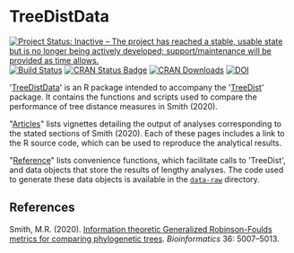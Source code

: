 # TreeDistData

[![Project Status: Inactive – The project has reached a stable, usable state but is no longer being actively developed; support/maintenance will be provided as time allows.](http://www.repostatus.org/badges/latest/inactive.svg)](http://www.repostatus.org/#inactive)
[![Build Status](https://travis-ci.org/ms609/TreeDistData.svg?branch=master)](https://travis-ci.org/ms609/TreeDistData)
[![CRAN Status Badge](http://www.r-pkg.org/badges/version/TreeDistData)](https://cran.r-project.org/package=TreeDistData)
[![CRAN Downloads](http://cranlogs.r-pkg.org/badges/TreeDistData)](https://cran.r-project.org/package=TreeDistData)
[![DOI](https://zenodo.org/badge/196380775.svg)](https://zenodo.org/badge/latestdoi/196380775)

'[TreeDistData](https://ms609.github.io/TreeDistData/)' is an R package 
intended to accompany the '[TreeDist](https://ms609.github.io/TreeDist/)' 
package. It contains the functions and scripts used to compare the performance 
of tree distance measures in Smith (2020).

"[Articles](https://ms609.github.io/TreeDistData/articles/)" lists vignettes
detailing the output of analyses corresponding
to the stated sections of Smith (2020).  Each of these pages includes a
link to the R source code, which can be used to reproduce the analytical
results.

"[Reference](https://ms609.github.io/TreeDistData/reference/)" lists
convenience functions, which facilitate calls to 'TreeDist', and data objects 
that store the results of lengthy analyses.  The code used to generate
these data objects is available in the
[`data-raw`](https://github.com/ms609/TreeDistData/tree/master/data-raw)
directory.


## References

Smith, M.R. (2020). [Information theoretic Generalized Robinson-Foulds metrics
  for comparing phylogenetic trees](https://dx.doi.org/10.1093/bioinformatics/btaa614).
  _Bioinformatics_ 36: 5007–5013.


